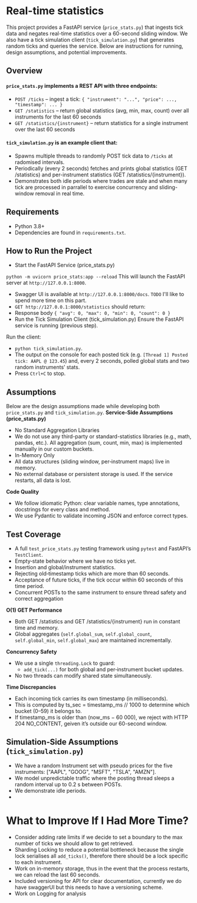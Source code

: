# Real-time statistics
This project provides a FastAPI service (`price_stats.py`) that ingests tick data and 
negates real-time statistics over a 60-second sliding window. We also have a tick simulation client 
(`tick_simulation.py`) that generates random ticks and queries the service. Below are instructions for running, design assumptions, and potential improvements.



## Overview
#### `price_stats.py` implements a REST API with three endpoints:
- `POST /ticks` – ingest a tick: `{ "instrument": "...", "price": ..., "timestamp": ... }`
- `GET /statistics` – return global statistics (avg, min, max, count) over all instruments for the last 60 seconds
- `GET /statistics/{instrument}` – return statistics for a single instrument over the last 60 seconds

#### `tick_simulation.py` is an example client that:
- Spawns multiple threads to randomly POST tick data to `/ticks` at radomised intervals.
- Periodically (every 2 seconds) fetches and prints global statistics (GET /statistics) and per-instrument statistics (GET /statistics/{instrument}).
- Demonstrates both idle periods where trades are stale and when many tick are processed in parrallel to exercise concurrency and sliding-window removal in real time.

## Requirements
- Python 3.8+ 
- Dependencies are found in `requirements.txt`.

## How to Run the Project
- Start the FastAPI Service (price_stats.py)

`python -m uvicorn price_stats:app --reload`
This will launch the FastAPI server at `http://127.0.0.1:8000`.
- Swagger UI is available at `http://127.0.0.1:8000/docs`. `TODO` I'll like to spend more time on this part.
- `GET http://127.0.0.1:8000/statistics` should return:
- Response body
`{
  "avg": 0,
  "max": 0,
  "min": 0,
  "count": 0
}`
-  Run the Tick Simulation Client (tick_simulation.py)
Ensure the FastAPI service is running (previous step).

Run the client:

- `python tick_simulation.py`. 
- The output on the console for each posted tick (e.g. `[Thread 1] Posted tick: AAPL @ 123.45`) and, every 2 seconds, 
polled global stats and two random instruments’ stats.
- Press `Ctrl+C` to stop.

## Assumptions
Below are the design assumptions made while developing both `price_stats.py` and `tick_simulation.py`.
**Service‐Side Assumptions (price_stats.py)**
- No Standard Aggregation Libraries
- We do not use any third-party or standard-statistics libraries (e.g., math, pandas, etc.). All aggregation (sum, count, min, max) is implemented manually in our custom buckets.
- In-Memory Only
- All data structures (sliding window, per‐instrument maps) live in memory.
- No external database or persistent storage is used. If the service restarts, all data is lost.

**Code Quality**
- We follow idiomatic Python: clear variable names, type annotations, docstrings for every class and method.
- We use Pydantic to validate incoming JSON and enforce correct types.

## Test Coverage
- A full `test_price_stats.py` testing framework using `pytest` and FastAPI’s `TestClient`.
- Empty‐state behavior where we have no ticks yet.
-  Insertion and  global/instrument statistics.
- Rejecting old‐timestamp ticks which are more than  60 seconds.
- Acceptance of future ticks, if the tick occur within 60 seconds of this time period.
- Concurrent POSTs to the same instrument to ensure thread safety and correct aggregation

**O(1) GET Performance**
- Both GET /statistics and GET /statistics/{instrument} run in constant time and memory.
- Global aggregates (`self.global_sum`, `self.global_count`, `self.global_min`, `self.global_max`) are maintained incrementally.


**Concurrency Safety**
- We use a single `threading.Lock` to guard:
  - `add_tick(...)` for both global and  per‐instrument bucket updates.
- No two threads can modify shared state simultaneously.

**Time Discrepancies**
- Each incoming tick carries its own timestamp (in milliseconds).
- This is computed by ts_sec = timestamp_ms // 1000 to determine which bucket (0–59) it belongs to.
- If timestamp_ms is older than (now_ms − 60 000), we reject with HTTP 204 NO_CONTENT, geiven it’s outside our 60-second window.


## Simulation‐Side Assumptions (`tick_simulation.py`)
- We have a random Instrument set with pseudo prices for the  five instruments: ["AAPL", "GOOG", "MSFT", "TSLA", "AMZN"].
- We model unpredictable traffic where the posting thread sleeps a random interval up to 0.2 s between POSTs.
- We demonstrate idle periods.
- 

# What to Improve If I Had More Time?
- Consider adding rate limits if we decide to set a boundary to the max number of ticks we should allow to get retrieved.
- Sharding Locking to reduce a potential bottleneck because the single lock serialises all `add_ticks()`, therefore there should be a lock specific to each instrument.
- Work on in-memory storage, thus in the event that the process restarts, we can reload the last 60 seconds.
- Included versioning for API for clear documentation, currently we do have swaggerUI but this needs to have a versioning scheme.
- Work on Logging for analysis